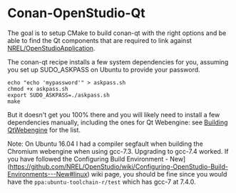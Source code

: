 # Conan-OpenStudio-Qt

The goal is to setup CMake to build conan-qt with the right options and be able to find the Qt components that are required to link against [NREL/OpenStudioApplication](https://github.com/NREL/OpenStudioApplication).

The conan-qt recipe installs a few system dependencies for you, assuming you set up SUDO_ASKPASS on Ubuntu to provide your password.
```
echo "echo 'mypassword'" > askpass.sh
chmod +x askpass.sh
export SUDO_ASKPASS=./askpass.sh
make
```

But it doesn't get you 100% there and you will likely need to install a few dependencies manually, including the ones for Qt Webengine:
see [Building QtWebengine](https://wiki.qt.io/QtWebEngine/How_to_Try) for the list.

Note: On Ubuntu 16.04 I had a compiler segfault when building the Chromium webengine when using gcc-7.3. Upgrading to gcc-7.4 worked.
If you have followed the Configuring Build Environment - New](https://github.com/NREL/OpenStudio/wiki/Configuring-OpenStudio-Build-Environments---New#linux) wiki page,
you should be fine since you would have the `ppa:ubuntu-toolchain-r/test` which has gcc-7 at 7.4.0.
